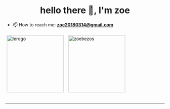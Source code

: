 

<h1 align="center">hello there 👋, I'm zoe</h1>


- 📫 How to reach me:  **zoe20180314@gmail.com** 

<a href="https://github.com/zoebezos">
<img align="center" src="https://github-readme-stats.vercel.app/api?username=zoebezos&show_icons=true&locale=en" alt="lerogo" height="180" style="margin: 5px; margin-bottom: 20px;" /></a>
<a href="https://github.com/zoebezos">
<img align="center" src="https://github-readme-stats.vercel.app/api/top-langs/?username=zoebezos&layout=compact&langs_count=20&locale=en" alt="zoebezos" height="180"  style="margin: 5px; margin-bottom: 20px;"/>
</a>

---
